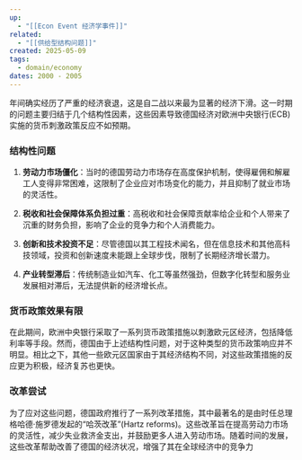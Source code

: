 ```yaml
---
up:
  - "[[Econ Event 经济学事件]]"
related:
  - "[[供给型结构问题]]"
created: 2025-05-09
tags:
  - domain/economy
dates: 2000 - 2005
---
```



年间确实经历了严重的经济衰退，这是自二战以来最为显著的经济下滑。这一时期的问题主要归结于几个结构性因素，这些因素导致德国经济对欧洲中央银行(ECB)实施的货币刺激政策反应不如预期。

### 结构性问题

1. **劳动力市场僵化**：当时的德国劳动力市场存在高度保护机制，使得雇佣和解雇工人变得非常困难，这限制了企业应对市场变化的能力，并且抑制了就业市场的灵活性。
    
2. **税收和社会保障体系负担过重**：高税收和社会保障贡献率给企业和个人带来了沉重的财务负担，影响了企业的竞争力和个人消费能力。
    
3. **创新和技术投资不足**：尽管德国以其工程技术闻名，但在信息技术和其他高科技领域，投资和创新速度未能跟上全球步伐，限制了长期经济增长潜力。
    
4. **产业转型滞后**：传统制造业如汽车、化工等虽然强劲，但数字化转型和服务业发展相对滞后，无法提供新的经济增长点。
    

### 货币政策效果有限

在此期间，欧洲中央银行采取了一系列货币政策措施以刺激欧元区经济，包括降低利率等手段。然而，德国由于上述结构性问题，对于这种类型的货币政策响应并不明显。相比之下，其他一些欧元区国家由于其经济结构不同，对这些政策措施的反应更为积极，经济复苏也更快。

### 改革尝试

为了应对这些问题，德国政府推行了一系列改革措施，其中最著名的是由时任总理格哈德·施罗德发起的“哈茨改革”(Hartz reforms)。这些改革旨在提高劳动力市场的灵活性，减少失业救济金支出，并鼓励更多人进入劳动市场。随着时间的发展，这些改革帮助改善了德国的经济状况，增强了其在全球经济中的竞争力